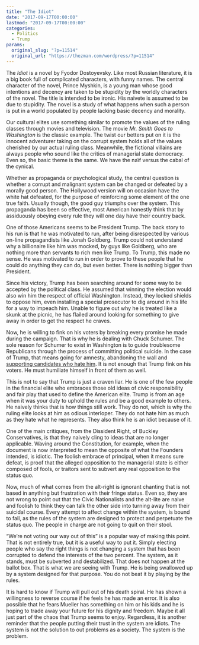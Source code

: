 ```yaml
---
title: "The Idiot"
date: "2017-09-17T00:00:00"
lastmod: "2017-09-17T00:00:00"
categories:
  - Politics
  - Trump
params:
  original_slug: "?p=11514"
  original_url: "https://thezman.com/wordpress/?p=11514"
---
```


The *Idiot* is a novel by Fyodor Dostoyevsky. Like most Russian
literature, it is a big book full of complicated characters, with funny
names. The central character of the novel, Prince Myshkin, is a young
man whose good intentions and decency are taken to be stupidity by the
worldly characters of the novel. The title is intended to be ironic. His
naivete is assumed to be due to stupidity. The novel is a study of what
happens when such a person is put in a world populated by people lacking
basic decency and morality.

Our cultural elites use something similar to promote the values of the
ruling classes through movies and television. The movie *Mr. Smith Goes
to Washington* is the classic example. The twist our betters put on it
is the innocent adventurer taking on the corrupt system holds all of the
values cherished by our actual ruling class. Meanwhile, the fictional
villains are always people who sound like the critics of managerial
state democracy. Even so, the basic theme is the same. We have the naïf
versus the cabal of the cynical.

Whether as propaganda or psychological study, the central question is
whether a corrupt and malignant system can be changed or defeated by a
morally good person. The Hollywood version will on occasion have the
white hat defeated, for the purpose of reinforcing some element of the
one true faith. Usually though, the good guy triumphs over the system.
This propaganda has been so effective, most American honestly think that
by assiduously obeying every rule they will one day have their country
back.

One of those Americans seems to be President Trump. The back story to
his run is that he was motivated to run, after being disrespected by
various on-line propagandists like Jonah Goldberg. Trump could not
understand why a billionaire like him was mocked, by guys like Goldberg,
who are nothing more than servants to rich men like Trump. To Trump,
this made no sense. He was motivated to run in order to prove to these
people that he could do anything they can do, but even better. There is
nothing bigger than President.

Since his victory, Trump has been searching around for some way to be
accepted by the political class. He assumed that winning the election
would also win him the respect of official Washington. Instead, they
locked shields to oppose him, even installing a special prosecutor to
dig around in his life for a way to impeach him. Unable to figure out
why he is treated like a skunk at the picnic, he has flailed around
looking for something to give away in order to get the respect he
craves.

Now, he is willing to fink on his voters by breaking every promise he
made during the campaign. That is why he is dealing with Chuck Schumer.
The sole reason for Schumer to exist in Washington is to guide
troublesome Republicans through the process of committing political
suicide. In the case of Trump, that means going for amnesty, abandoning
the wall and [supporting candidates who hate
him](http://www.breitbart.com/big-government/2017/09/16/stranger-danger-donald-trump-announces-plans-to-campaign-for-big-luther-in-alabama/).
It is not enough that Trump fink on his voters. He must humiliate
himself in front of them as well.

This is not to say that Trump is just a craven liar. He is one of the
few people in the financial elite who embraces those old ideas of civic
responsibility and fair play that used to define the American elite.
Trump is from an age when it was your duty to uphold the rules and be a
good example to others. He naively thinks that is how things still work.
They do not, which is why the ruling elite looks at him as odious
interloper. They do not hate him as much as they hate what he
represents. They also think he is an idiot because of it.

One of the main critiques, from the Dissident Right, of Buckley
Conservatives, is that they naively cling to ideas that are no longer
applicable. Waving around the Constitution, for example, when the
document is now interpreted to mean the opposite of what the Founders
intended, is idiotic. The foolish embrace of principal, when it means
sure defeat, is proof that the alleged opposition to the managerial
state is either composed of fools, or traitors sent to subvert any real
opposition to the status quo.

Now, much of what comes from the alt-right is ignorant chanting that is
not based in anything but frustration with their fringe status. Even so,
they are not wrong to point out that the Civic Nationalists and the
alt-lite are naive and foolish to think they can talk the other side
into turning away from their suicidal course. Every attempt to affect
change within the system, is bound to fail, as the rules of the system
are designed to protect and perpetuate the status quo. The people in
charge are not going to quit on their stool.

“We’re not voting our way out of this” is a popular way of making this
point. That is not entirely true, but it is a useful way to put it.
Simply electing people who say the right things is not changing a system
that has been corrupted to defend the interests of the two percent. The
system, as it stands, must be subverted and destabilized. That does not
happen at the ballot box. That is what we are seeing with Trump. He is
being swallowed up by a system designed for that purpose. You do not
beat it by playing by the rules.

It is hard to know if Trump will pull out of his death spiral. He has
shown a willingness to reverse course if he feels he has made an error.
It is also possible that he fears Mueller has something on him or his
kids and he is hoping to trade away your future for his dignity and
freedom. Maybe it all just part of the chaos that Trump seems to enjoy.
Regardless, it is another reminder that the people putting their trust
in the system are idiots. The system is not the solution to out problems
as a society. The system is the problem.

